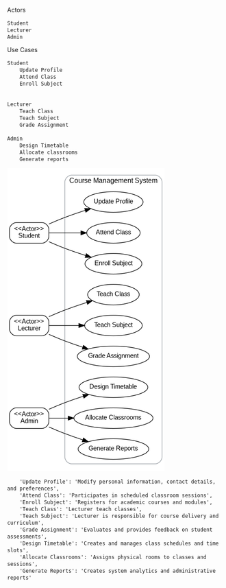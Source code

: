 Actors
    
    Student
    Lecturer
    Admin

Use Cases
    
    Student 
        Update Profile
        Attend Class
        Enroll Subject
        
    
    Lecturer
        Teach Class
        Teach Subject
        Grade Assignment

    Admin
        Design Timetable
        Allocate classrooms
        Generate reports


![alt text](image.png)



        'Update Profile': 'Modify personal information, contact details, and preferences',
        'Attend Class': 'Participates in scheduled classroom sessions',
        'Enroll Subject': 'Registers for academic courses and modules',
        'Teach Class': 'Lecturer teach classes',
        'Teach Subject': 'Lecturer is responsible for course delivery and curriculum',
        'Grade Assignment': 'Evaluates and provides feedback on student assessments',
        'Design Timetable': 'Creates and manages class schedules and time slots',
        'Allocate Classrooms': 'Assigns physical rooms to classes and sessions',
        'Generate Reports': 'Creates system analytics and administrative reports'
